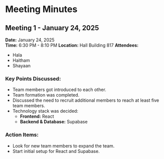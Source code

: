 # Meeting Minutes

## Meeting 1 - January 24, 2025

**Date:** January 24, 2025  
**Time:** 6:30 PM - 8:10 PM 
**Location:** Hall Building 817
**Attendees:**  
- Hala  
- Haitham  
- Shayaan  

### Key Points Discussed:
- Team members got introduced to each other.
- Team formation was completed.
- Discussed the need to recruit additional members to reach at least five team members.
- Technology stack was decided:
  - **Frontend:** React  
  - **Backend & Database:** Supabase  

### Action Items:
- Look for new team members to expand the team.
- Start initial setup for React and Supabase.
